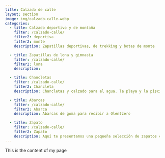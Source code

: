 ```yaml
---
title: Calzado de calle
layout: section
image: img/calzado-calle.webp
categories:
  - title: Calzado deportivo y de montaña
    filter: /calzado-calle/
    filter2: deportiva
    filter2: monte
    description: Zapatillas deportivas, de trekking y botas de monte

  - title: Zapatillas de lona y gimnasia
    filter: /calzado-calle/
    filter2: lona 
    description: 

  - title: Chancletas
    filter: /calzado-calle/
    filter2: Chancleta
    description: Chancletas y calzado para el agua, la playa y la piscina

  - title: Abarcas
    filter: /calzado-calle/
    filter2: Abarca
    description: Abarcas de goma para recibir a Olentzero

  - title: Zapato
    filter: /calzado-calle/
    filter2: Zapato
    description: Aquí te presentamos una pequeña selección de zapatos con los que ir siempre cómodo
---
```


This is the content of my page